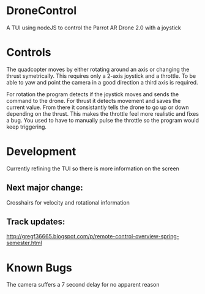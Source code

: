 # DroneControl
A TUI using nodeJS to control the Parrot AR Drone 2.0 with a joystick

Controls
========

The quadcopter moves by either rotating around an axis or changing the thrust symetrically.
This requires only a 2-axis joystick and a throttle.
To be able to yaw and point the camera in a good direction a third axis is required.

For rotation the program detects if the joystick moves and sends the command to the drone.
For thrust it detects movement and saves the current value.
From there it consistantly tells the drone to go up or down depending on the thrust.
This makes the throttle feel more realistic and fixes a bug.
You used to have to manually pulse the throttle so the program would keep triggering.

Development
===========

Currently refining the TUI so there is more information on the screen

Next major change: 
-------------------
Crosshairs for velocity and rotational information

Track updates:
--------------
http://gregf36665.blogspot.com/p/remote-control-overview-spring-semester.html

Known Bugs
==========

The camera suffers a 7 second delay for no apparent reason
